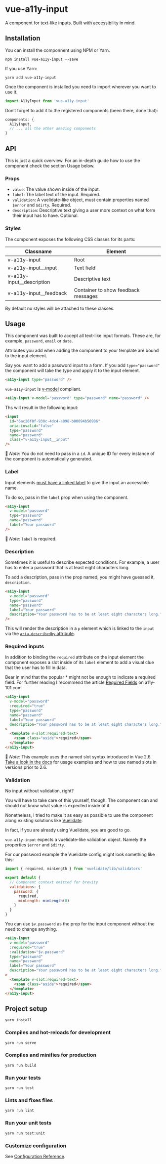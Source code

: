 # vue-a11y-input

A component for text-like inputs. Built with accessibility in mind.

## Installation

You can install the componnent using NPM or Yarn.

```
npm install vue-a11y-input --save
```

If you use Yarn:

```
yarn add vue-a11y-input
```

Once the component is installed you need to import wherever you want to use it.

```js
import A11yInput from 'vue-a11y-input'
```

Don’t forget to add it to the registered components (been there, done that):

```js
components: {
  A11yInput,
  // ... all the other amazing components
}
```

## API

This is just a quick overview. For an in-depth guide how to use the component check the section Usage below.

### Props

- `value`: The value shown inside of the input.
- `label`: The label text of the input. Required.
- `validation`: A vuelidate-like object, must contain properties named `$error` and `$dirty`. Required.
- `description`: Descriptive text giving a user more context on what form their input has to have. Optional.

### Styles

The component exposes the following CSS classes for its parts:

| Classname                   | Element                             |
| --------------------------- | ----------------------------------- |
| v-a11y-input                | Root                                |
| v-a11y-input\_\_input       | Text field                          |
| v-a11y-input\_\_description | Descriptive text                    |
| v-a11y-input\_\_feedback    | Container to show feedback messages |

By default no styles will be attached to these classes.

## Usage

This component was built to accept all text-like input formats. These are, for example, `password`, `email` or `date`.

Attributes you add when adding the component to your template are bound to the input element.

Say you want to add a password input to a form. If you add `type="password"` the component will take the type and apply it to the input element.

```html
<a11y-input type="password" />
```

`vue-a11y-input` is [v-model](https://vuejs.org/v2/guide/forms.html) compliant.

```html
<a11y-input v-model="password" type="password" name="password" />
```

Ths will result in the following input:

```html
<input
  id="6ac26f8f-930c-4dc4-a098-b00094b56906"
  aria-invalid="false"
  type="password"
  name="password"
  class="v-a11y-input__input"
/>
```

💁‍ _Note:_ You do not need to pass in a `id`. A unique ID for every instance of the component is automatically generated.

### Label

Input elements [must have a linked label](https://www.w3.org/TR/WCAG20-TECHS/H44.html) to give the input an accessible name.

To do so, pass in the `label` prop when using the component.

```html
<a11y-input
  v-model="password"
  type="password"
  name="password"
  label="Your password"
/>
```

💁 _Note:_ `label` is required.

### Description

Sometimes it is useful to describe expected conditions. For example, a user has to enter a password that is at least eight characters long.

To add a description, pass in the prop named, you might have guessed it, `description`.

```html
<a11y-input
  v-model="password"
  type="password"
  name="password"
  label="Your password"
  description="Your password has to be at least eight characters long."
/>
```

This will render the description in a `p` element which is linked to the `input` via the [`aria-describedby` attribute](https://www.w3.org/TR/WCAG20-TECHS/ARIA1.html).

### Required inputs

In addition to binding the `required` attribute on the input element the component exposes a slot inside of its `label` element to add a visual clue that the user has to fill in data.

Bear in mind that the popular \* might not be enough to indicate a required field. For further reading I recommend the article [Required Fields](https://a11y-101.com/development/required) on a11y-101.com

```html
<a11y-input
  v-model="password"
  :required="true"
  type="password"
  name="password"
  label="Your password"
  description="Your password has to be at least eight characters long."
>
  <template v-slot:required-text>
    <span class="aside">required</span>
  </template>
</a11y-input>
```

💁 _Note:_ This example uses the named slot syntax introduced in Vue 2.6. [Take a look in the docs](https://vuejs.org/v2/guide/components-slots.html#Named-Slots) for usage examples and how to use named slots in versions prior to 2.6.

### Validation

No input without validation, right?

You will have to take care of this yourself, though. The component can and should not know what value is expected inside of it.

Nonetheless, I tried to make it as easy as possible to use the component along existing solutions like [Vuelidate](https://vuelidate.netlify.com/).

In fact, if you are already using Vuelidate, you are good to go.

`vue-a11y-input` expects a vuelidate-like validation object. Namely the properties `$error` and `$dirty`.

For our password example the Vuelidate config might look something like this:

```js
import { required, minLength } from 'vuelidate/lib/validators'

export default {
  // Component context omitted for brevity
  validations: {
    password: {
      required,
      minLength: minLength(8)
    }
  }
}
```

You can use `$v.password` as the prop for the input component without the need to change anything.

```html
<a11y-input
  v-model="password"
  :required="true"
  :validation="$v.password"
  type="password"
  name="password"
  label="Your password"
  description="Your password has to be at least eight characters long."
>
  <template v-slot:required-text>
    <span class="aside">required</span>
  </template>
</a11y-input>
```

## Project setup

```
yarn install
```

### Compiles and hot-reloads for development

```
yarn run serve
```

### Compiles and minifies for production

```
yarn run build
```

### Run your tests

```
yarn run test
```

### Lints and fixes files

```
yarn run lint
```

### Run your unit tests

```
yarn run test:unit
```

### Customize configuration

See [Configuration Reference](https://cli.vuejs.org/config/).
